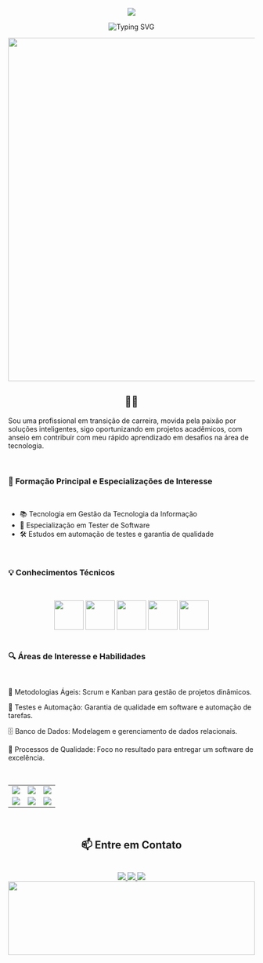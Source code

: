 <p align="center">
  
<img src="[https://readme-typing-svg.herokuapp.com?font=Fira+Code&pause=1000&color=FF69B4&center=true&vCenter=true&width=435&lines=Olá%2C+sou+Yasmin!+👋](https://readme-typing-svg.herokuapp.com/?font=Fira+Code&pause=1000&color=FF69B4&center=true&vCenter=true&width=435&lines=Ol%C3%A1%2C+sou+Yasmin!+%F0%9F%91%8B)"/>
<p align="center">
  <img src="https://readme-typing-svg.herokuapp.com/?font=Fira+Code&pause=1000&color=FF69B4&center=true&vCenter=true&width=435&lines=Ol%C3%A1%2C+sou+Yasmin!+%F0%9F%91%8B;QA+%26+Test+Automation+Specialist;Software+Quality+Enthusiast;Transformando+bugs+em+melhorias!" alt="Typing SVG" />
</p>
<div align="center">
  <img src="https://github.com/Yas09design/Yas09design/blob/main/qa-banner.gif" width="700px" />
</div>
</p>
<p align="center">
  <h2 align="center">👩‍💻</h2>
</p> Sou uma profissional em transição de carreira, movida pela paixão por soluções inteligentes, sigo oportunizando em projetos acadêmicos, com anseio em contribuir com meu rápido aprendizado em desafios na área de tecnologia.


&nbsp;

<h3>🚀 Formação Principal e Especializações de Interesse</h3>

&nbsp;
- 📚 Tecnologia em Gestão da Tecnologia da Informação
- 🧪 Especialização em Tester de Software
- 🛠️ Estudos em automação de testes e garantia de qualidade

&nbsp;
<h3>💡 Conhecimentos Técnicos</h3>

&nbsp;

<div align="center">
  <img height="60em" src="https://cdn.jsdelivr.net/gh/devicons/devicon@latest/icons/figma/figma-original.svg" />
  <img height="60em" src="https://cdn.jsdelivr.net/gh/devicons/devicon@latest/icons/trello/trello-original.svg" />
  <img height="60em" src="https://cdn.jsdelivr.net/gh/devicons/devicon@latest/icons/selenium/selenium-original.svg" />
  <img height="60em" src="https://cdn.jsdelivr.net/gh/devicons/devicon@latest/icons/jira/jira-original.svg" />
  <img height="60em" src="https://cdn.jsdelivr.net/gh/devicons/devicon@latest/icons/java/java-original.svg" />
</div>
&nbsp;

<h3>🔍 Áreas de Interesse e Habilidades</h3>
&nbsp;

🔄 Metodologias Ágeis: Scrum e Kanban para gestão de projetos dinâmicos.

🤖 Testes e Automação: Garantia de qualidade em software e automação de tarefas.

🗄️ Banco de Dados: Modelagem e gerenciamento de dados relacionais.

🎯 Processos de Qualidade: Foco no resultado para entregar um software de excelência.

&nbsp;
<div align="center">
  <table>
    <tr>
      <td align="center">
        <img src="https://img.shields.io/badge/-Testes%20Funcionais-6DB33F?style=for-the-badge&logo=checkmarx&logoColor=white">
      </td>
      <td align="center">
        <img src="https://img.shields.io/badge/-Automação%20de%20Testes-FF6C37?style=for-the-badge&logo=selenium&logoColor=white">
      </td>
      <td align="center">
        <img src="https://img.shields.io/badge/-Metodologias%20Ágeis-0052CC?style=for-the-badge&logo=jira&logoColor=white">
      </td>
    </tr>
    <tr>
      <td align="center">
        <img src="https://img.shields.io/badge/-Testes%20de%20API-009688?style=for-the-badge&logo=postman&logoColor=white">
      </td>
      <td align="center">
        <img src="https://img.shields.io/badge/-Banco%20de%20Dados-4479A1?style=for-the-badge&logo=mysql&logoColor=white">
      </td>
      <td align="center">
        <img src="https://img.shields.io/badge/-Gestão%20de%20Qualidade-A81D33?style=for-the-badge&logo=redhat&logoColor=white">
      </td>
    </tr>
  </table>
</div>

&nbsp;

<h2 align="center">📫 Entre em Contato</h2>
&nbsp;

<div align="center">
  <a href="mailto:arianne.ferreira2001@gmail.com">
    <img src="https://img.shields.io/badge/Gmail-D14836?style=for-the-badge&logo=gmail&logoColor=white">
  </a>
  <a href="https://www.linkedin.com/in/yasmin-arianne-3571b5225/">
    <img src="https://img.shields.io/badge/LinkedIn-0077B5?style=for-the-badge&logo=linkedin&logoColor=white">
  </a>
  <a href="https://wa.me/81985493005">
    <img src="https://img.shields.io/badge/WhatsApp-25D366?style=for-the-badge&logo=whatsapp&logoColor=white">
  </a>
</div>
<div align="center">
  <img src="https://github.com/Yas09design/Yas09design/blob/main/qa-animation.svg" width="100%" height="150">
</div>

<!--
**Yas09design/Yas09design** is a ✨ _special_ ✨ repository because its `README.md` (this file) appears on your GitHub profile.

Here are some ideas to get you started:

- 🔭 I’m currently working on ...
- 🌱 I’m currently learning ...
- 👯 I’m looking to collaborate on ...
- 🤔 I’m looking for help with ...
- 💬 Ask me about ...
- 📫 How to reach me: ...
- 😄 Pronouns: ...
- ⚡ Fun fact: ...
-->
